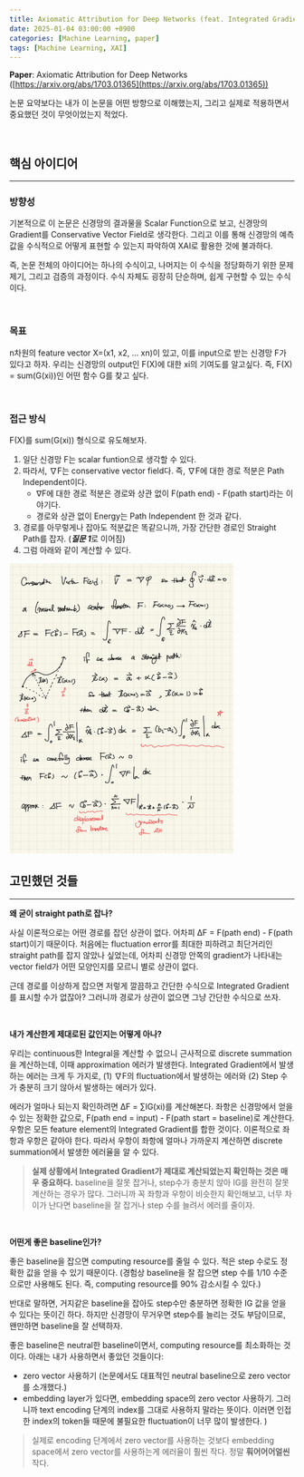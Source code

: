 ```yaml
---
title: Axiomatic Attribution for Deep Networks (feat. Integrated Gradient)
date: 2025-01-04 03:00:00 +0900
categories: [Machine Learning, paper]
tags: [Machine Learning, XAI]
---
```




**Paper**: Axiomatic Attribution for Deep Networks ([https://arxiv.org/abs/1703.01365](https://arxiv.org/abs/1703.01365))

논문 요약보다는 내가 이 논문을 어떤 방향으로 이해했는지, 그리고 실제로 적용하면서 중요했던 것이 무엇이었는지 적었다. 

<br/>

## 핵심 아이디어

------

### 방향성

기본적으로 이 논문은 신경망의 결과물을 Scalar Function으로 보고, 신경망의 Gradient를 Conservative Vector Field로 생각한다. 그리고 이를 통해 신경망의 예측값을 수식적으로 어떻게 표현할 수 있는지 파악하여 XAI로 활용한 것에 불과하다. 

즉, 논문 전체의 아이디어는 하나의 수식이고, 나머지는 이 수식을 정당화하기 위한 문제 제기, 그리고 검증의 과정이다. 수식 자체도 굉장히 단순하며, 쉽게 구현할 수 있는 수식이다.

<br/>

### 목표

n차원의 feature vector X=(x1, x2, ... xn)이 있고, 이를 input으로 받는 신경망 F가 있다고 하자. 우리는 신경망의 output인 F(X)에 대한 xi의 기여도를 알고싶다. 즉, F(X) = sum(G(xi))인 어떤 함수 G를 찾고 싶다.

<br/>

### 접근 방식

F(X)를 sum(G(xi)) 형식으로 유도해보자. 

1. 일단 신경망 F는 scalar funtion으로 생각할 수 있다. 
2. 따라서, ∇F는 conservative vector field다. 즉, ∇F에 대한 경로 적분은 Path Independent이다. 
   - ∇F에 대한 경로 적분은 경로와 상관 없이 F(path end) - F(path start)라는 이야기다. 
   - 경로와 상관 없이 Energy는 Path Independent 한 것과 같다.
3. 경로를 아무렇게나 잡아도 적분값은 똑같으니까, 가장 간단한 경로인 Straight Path를 잡자. (***질문 1***로 이어짐)
4. 그럼 아래와 같이 계산할 수 있다.

<img src="./../assets/img/figs/2024-12-30-Integrated Gradient/fig01.jpg" alt="fig01" style="zoom: 50%;" />

<br/>

## 고민했던 것들

------

**왜 굳이 straight path로 잡나?**

사실 이론적으로는 어떤 경로를 잡던 상관이 없다. 어차피 ΔF = F(path end) - F(path start)이기 때문이다. 처음에는 fluctuation error를 최대한 피하려고 최단거리인 straight path를 잡지 않았나 싶었는데, 어차피 신경망 안쪽의 gradient가 나타내는 vector field가 어떤 모양인지를 모르니 별로 상관이 없다. 

근데 경로를 이상하게 잡으면 저렇게 깔끔하고 간단한 수식으로 Integrated Gradient를 표시할 수가 없잖아? 그러니까 경로가 상관이 없으면 그냥 간단한 수식으로 쓰자.

<br/>



**내가 계산한게 제대로된 값인지는 어떻게 아나?** 

우리는 continuous한 Integral을 계산할 수 없으니 근사적으로 discrete summation을 계산하는데, 이때 approximation 에러가 발생한다. Integrated Gradient에서 발생하는 에러는 크게 두 가지로, (1) ∇F의 fluctuation에서 발생하는 에러와 (2) Step 수가 충분히 크기 않아서 발생하는 에러가 있다. 

에러가 얼마나 되는지 확인하려면 ΔF = ∑IG(xi)를 계산해본다. 좌항은 신경망에서 얻을 수 있는 정확한 값으로, F(path end = input) - F(path start = baseline)로 계산한다. 우항은 모든 feature element의 Integrated Gradient를 합한 것이다. 이론적으로 좌항과 우항은 같아야 한다. 따라서 우항이 좌항에 얼마나 가까운지 계산하면 discrete summation에서 발생한 에러율을 알 수 있다.

> **실제 상황에서 Integrated Gradient가 제대로 계산되었는지 확인하는 것은 매우 중요하다.** baseline을 잘못 잡거나, step수가 충분치 않아 IG를 완전히 잘못 계산하는 경우가 많다. 그러니까 꼭 좌항과 우항이 비슷한지 확인해보고, 너무 차이가 난다면 baseline을 잘 잡거나 step 수를 늘려서 에러를 줄이자. 



<br/>



**어떤게 좋은 baseline인가?**

좋은 baseline을 잡으면 computing resource를 줄일 수 있다. 적은 step 수로도 정확한 값을 얻을 수 있기 때문이다. (경험상 baseline을 잘 잡으면 step 수를 1/10 수준으로만 사용해도 된다. 즉, computing resource를 90% 감소시킬 수 있다.)

반대로 말하면, 거지같은 baseline을 잡아도 step수만 충분하면 정확한 IG 값을 얻을 수 있다는 뜻이긴 하다. 하지만 신경망이 무거우면 step수를 늘리는 것도 부담이므로, 왠만하면 baseline을 잘 선택하자.

좋은 baseline은 neutral한 baseline이면서, computing resource를 최소화하는 것이다. 아래는 내가 사용하면서 좋았던 것들이다:

- zero vector 사용하기 (논문에서도 대표적인 neutral baseline으로 zero vector를 소개했다.)
- embedding layer가 있다면, embedding space의 zero vector 사용하기. 그러니까 text encoding 단계의 index를 그대로 사용하지 말라는 뜻이다. 이러면 인접한 index의 token들 때문에 불필요한 fluctuation이 너무 많이 발생한다. )

> 실제로 encoding 단계에서 zero vector를 사용하는 것보다 embedding space에서 zero vector를 사용하는게 에러율이 훨씬 작다. 정말 **훠어어어얼씬** 작다.
>

